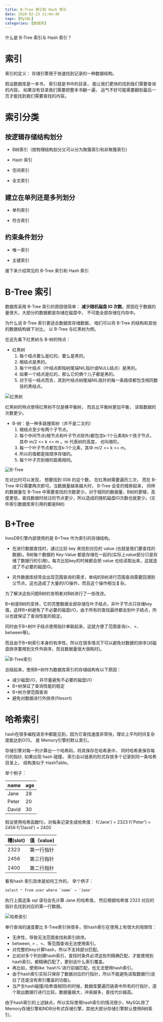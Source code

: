 ```yaml
---
title: B-Tree 索引和 Hash 索引
date: 2020-02-23 11:04:40
tags: [MySQL]
categories: [数据库]
---
```


什么是 B-Tree 索引与 Hash 索引？

<!--more-->


# 索引

索引的定义： 存储引擎用于快速找到记录的一种数据结构。

假设数据库是一本书， 索引就是书中的目录， 能让我们更快的找到我们需要查询的内容。 如果没有目录我们需要把整本书翻一遍， 运气不好可能需要翻到最后一页才能找到我们需要查找的内容。

# 索引分类

## 按逻辑存储结构划分

* B树索引（按物理结构划分又可以分为聚簇索引和非聚簇索引）

* Hash 索引

* 空间索引

* 全文索引

## 建立在单列还是多列划分

* 单列索引

* 符合索引

## 约束条件划分

* 唯一索引

* 主键索引

接下来介绍常见的 B-Tree 索引和 Hash 索引

# B-Tree 索引

数据库采用 B-Tree 索引的原因很简单： **减少随机磁盘 IO 次数**。原因在于数据的量很大，大部分的数据都是存储在磁盘中， 不可能全部存储在内存中。

为什么说 B-Tree 索引更适合数据库存储数据， 咱们可以将 B-Tree 的结构和其他的数据结构做下对比， 以 B-Tree 与红黑树为例。

在这先看下红黑树与 B-树的特点：

* 红黑树
    1. 每个结点要么是红的，要么是黑的。
    2. 根结点是黑的。
    3. 每个叶结点（叶结点即指树尾端NIL指针或NULL结点）是黑的。
    4. 如果一个结点是红的，那么它的俩个儿子都是黑的。
    5. 对于任一结点而言，其到叶结点树尾端NIL指针的每一条路径都包含相同数目的黑结点。
   
![红黑树](/black-tree.gif)

红黑树的特点使得红黑树不仅是棵平衡树， 而且比平衡树更加平衡， 读取数据的次数更少。


* B-树：是一种多路搜索树（并不是二叉的）
    1. 根结点至少有两个子节点。
    2. 每个中间节点(根节点和叶子节点除外)都包含k-1个元素和k个孩子节点，其中 m/2 <= k <= m 。m 代表树的高度， 也叫做阶。
    3. 每一个叶子节点都包含k-1个元素，其中 m/2 <= k <= m。
    4. 所以的值都是按顺序存储的。
    5. 每个叶子页到根的距离相同。

![B-Tree](/b-tree.gif)


在对比时可以发现， 想要找到 008 的这个数， 在红黑树需要遍历三次， 而在 B-Tree 中只需要两次即可。当数据量越来越大时， B-Tree 会变的矮胖起来， 同样的数据量在 B-Tree 中需要查找的次数更少。对于相同的数据量，B树的更矮，高度更低，查找数据时经过的节点更少，所以造成的随机磁盘IO次数也就更少。(文件索引数据库索引用的都是B树)

# B+Tree

InnoDB引擎内部使用的是 B+Tree 作为索引的存储结构。

* 在进行数据查找时，通过比较 key 来找到对应的 value (也就是我们要查找的数据)。B树每个数据的 Key-Value 都是存储在一起的(实际上value部分只是存储了数据行的引用)，每次比较key的时候都会把 value 也给读取出来，这就造成了不必要的磁盘IO。

* 另外数据库经常会出现范围查询的需求，单纯的B树进行范围查询需要回溯到父节点，这也造成了大量的I/O操作，而且这个操作相当复杂。

为了解决这些问题B树的发明者对B树进行了一些改进。

B+树是B树的变体，它的完整数据全部存储在叶子结点，非叶子节点只存储key值，这样B+树避免了不必要的磁盘I/O，由于所有的查找最终都会到叶子结点，所以也就保证了查询性能的稳定。

同时由于B+树叶子结点使用指针串联起来，这就方便了范围查询(>、<、between等)。

而且由于B+树索引本身的有序性，所以在很多情况下可以避免对数据的排序(对磁盘排序要用到文件外排序，而且数据量很大很耗时)。

![B-Tree索引](/b-tree-index.jpg)

总结起来，使用B+树作为数据库索引的存储结构有以下原因：

* 减少磁盘I/O，并尽量避免不必要的磁盘I/O
* B+树保证了查询性能的稳定
* B+树方便范围查询
* 避免对数据进行外排序(filesort)

# 哈希索引
hash在很多编程语言中都能见到，因为它查找速度非常快，理论上平均时间复杂度能达到O(1)。 是 Memory引擎的默认索引。

存储引擎对每一列计算出一个哈希码，将其保存在哈希表中， 同时哈希表保存每行的指针, 如果出现 hash 碰撞， 索引会以链表的形式存放多个记录到同一条哈希目录上， 结构类似于 HashTable。

举个例子：

| name | age |
| --- | --- |
| Jane | 28 |
| Peter |  20|
| David |  30|

假设使用哈希函数f()，对每条记录生成哈希值：
f('Jane') = 2323
f('Peter') = 2456
f('David') = 2400

| 槽(slot) | 值（value) |
| --- | --- |
| 2323 | 第一行指针 |
| 2456 |  第三行指针 |
| 2400  |  第二行指针 |

看有hash 索引具体是如何工作的， 举个例子：

```java
select * from user where `name` = 'Jane'
```

执行上面这条 sql 语句会先计算 Jane 的哈希值， 然后根据哈希值 2323 对应的指针去找到对应的第一行数据。

![哈希索引](/hash-index.jpg)

单行查询的速度要比 B-Tree索引快很多，但hash索引在使用上有很大的局限性：

* 无序性，导致无法范围查找和索引排序。
* between, > 、<、等范围查询无法使用索引。
* 对完整的key计算hash，所以不支持部分匹配。
* 比如对多个列创建hash索引，查找时条件必须这些列精确匹配，才能使用到hash索引。都精确匹配了，更别谈什么索引覆盖。
* 再比如，使用like 'hash%'进行前缀匹配，也无法使用hash索引。
* 由于hash索引实际只保存了数据对应的行指针，所以不能避免读取数据行(说白了还是没有索引覆盖的功能)。
* 当产生hash碰撞(哈希值相同)的时候，数据库要遍历链表中所有的行指针，逐个取出数据行进行比较，数据量越大，冲突越多，查找代价越高。

由于hash索引的上述缺点，所以实际使用hash索引的情况很少，MySQL除了Memory存储引擎和NDB分布式存储引擎，其他大部分存储引擎默认使用B树索引。



